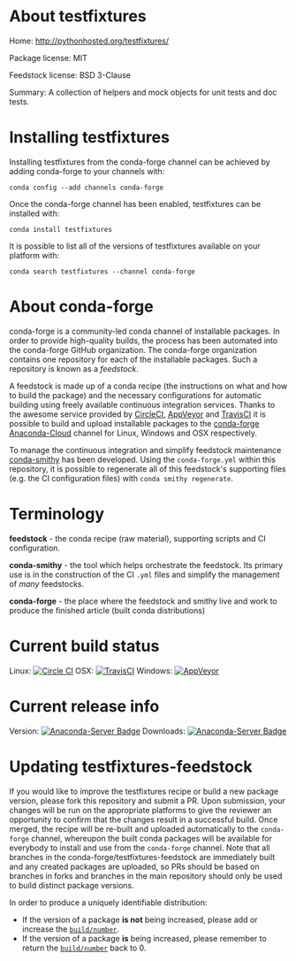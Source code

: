 About testfixtures
==================

Home: http://pythonhosted.org/testfixtures/

Package license: MIT

Feedstock license: BSD 3-Clause

Summary: A collection of helpers and mock objects for unit tests and doc tests.



Installing testfixtures
=======================

Installing testfixtures from the conda-forge channel can be achieved by adding conda-forge to your channels with:

```
conda config --add channels conda-forge
```

Once the conda-forge channel has been enabled, testfixtures can be installed with:

```
conda install testfixtures
```

It is possible to list all of the versions of testfixtures available on your platform with:

```
conda search testfixtures --channel conda-forge
```


About conda-forge
=================

conda-forge is a community-led conda channel of installable packages.
In order to provide high-quality builds, the process has been automated into the
conda-forge GitHub organization. The conda-forge organization contains one repository
for each of the installable packages. Such a repository is known as a *feedstock*.

A feedstock is made up of a conda recipe (the instructions on what and how to build
the package) and the necessary configurations for automatic building using freely
available continuous integration services. Thanks to the awesome service provided by
[CircleCI](https://circleci.com/), [AppVeyor](http://www.appveyor.com/)
and [TravisCI](https://travis-ci.org/) it is possible to build and upload installable
packages to the [conda-forge](https://anaconda.org/conda-forge)
[Anaconda-Cloud](http://docs.anaconda.org/) channel for Linux, Windows and OSX respectively.

To manage the continuous integration and simplify feedstock maintenance
[conda-smithy](http://github.com/conda-forge/conda-smithy) has been developed.
Using the ``conda-forge.yml`` within this repository, it is possible to regenerate all of
this feedstock's supporting files (e.g. the CI configuration files) with ``conda smithy regenerate``.


Terminology
===========

**feedstock** - the conda recipe (raw material), supporting scripts and CI configuration.

**conda-smithy** - the tool which helps orchestrate the feedstock.
                   Its primary use is in the construction of the CI ``.yml`` files
                   and simplify the management of *many* feedstocks.

**conda-forge** - the place where the feedstock and smithy live and work to
                  produce the finished article (built conda distributions)

Current build status
====================

Linux: [![Circle CI](https://circleci.com/gh/conda-forge/testfixtures-feedstock.svg?style=shield)](https://circleci.com/gh/conda-forge/testfixtures-feedstock)
OSX: [![TravisCI](https://travis-ci.org/conda-forge/testfixtures-feedstock.svg?branch=master)](https://travis-ci.org/conda-forge/testfixtures-feedstock)
Windows: [![AppVeyor](https://ci.appveyor.com/api/projects/status/github/conda-forge/testfixtures-feedstock?svg=True)](https://ci.appveyor.com/project/conda-forge/testfixtures-feedstock/branch/master)

Current release info
====================
Version: [![Anaconda-Server Badge](https://anaconda.org/conda-forge/testfixtures/badges/version.svg)](https://anaconda.org/conda-forge/testfixtures)
Downloads: [![Anaconda-Server Badge](https://anaconda.org/conda-forge/testfixtures/badges/downloads.svg)](https://anaconda.org/conda-forge/testfixtures)


Updating testfixtures-feedstock
===============================

If you would like to improve the testfixtures recipe or build a new
package version, please fork this repository and submit a PR. Upon submission,
your changes will be run on the appropriate platforms to give the reviewer an
opportunity to confirm that the changes result in a successful build. Once
merged, the recipe will be re-built and uploaded automatically to the
`conda-forge` channel, whereupon the built conda packages will be available for
everybody to install and use from the `conda-forge` channel.
Note that all branches in the conda-forge/testfixtures-feedstock are
immediately built and any created packages are uploaded, so PRs should be based
on branches in forks and branches in the main repository should only be used to
build distinct package versions.

In order to produce a uniquely identifiable distribution:
 * If the version of a package **is not** being increased, please add or increase
   the [``build/number``](http://conda.pydata.org/docs/building/meta-yaml.html#build-number-and-string).
 * If the version of a package **is** being increased, please remember to return
   the [``build/number``](http://conda.pydata.org/docs/building/meta-yaml.html#build-number-and-string)
   back to 0.
